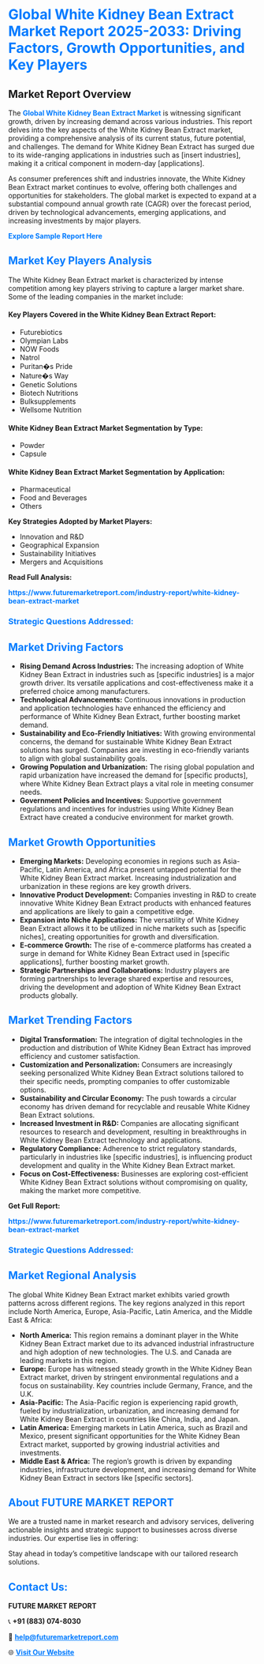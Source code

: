 <h1 style="color: #007BFF;">Global White Kidney Bean Extract Market Report 2025-2033: Driving Factors, Growth Opportunities, and Key Players</h1>

<section id="overview">
<h2>Market Report Overview</h2>
<p>The <a href="https://www.futuremarketreport.com/industry-report/white-kidney-bean-extract-market" style="color: #007BFF; text-decoration: none;"><strong>Global White Kidney Bean Extract Market</strong></a> is witnessing significant growth, driven by increasing demand across various industries. This report delves into the key aspects of the White Kidney Bean Extract market, providing a comprehensive analysis of its current status, future potential, and challenges. The demand for White Kidney Bean Extract has surged due to its wide-ranging applications in industries such as [insert industries], making it a critical component in modern-day [applications].</p>
<p>As consumer preferences shift and industries innovate, the White Kidney Bean Extract market continues to evolve, offering both challenges and opportunities for stakeholders. The global market is expected to expand at a substantial compound annual growth rate (CAGR) over the forecast period, driven by technological advancements, emerging applications, and increasing investments by major players.</p>
</section>

<section id="overview">
<p><a href="https://www.futuremarketreport.com/request-sample/reportId=79721" style="color: #007BFF; text-decoration: none;"><strong>Explore Sample Report Here</strong></a></p>
</section>

<section id="key-players">
<h2 style="color: #007BFF;">Market Key Players Analysis</h2>
<p>The White Kidney Bean Extract market is characterized by intense competition among key players striving to capture a larger market share. Some of the leading companies in the market include:</p>
<h4>Key Players Covered in the White Kidney Bean Extract Report:</h4>
<ul><li>Futurebiotics</li><li>Olympian Labs</li><li>NOW Foods</li><li>Natrol</li><li>Puritan�s Pride</li><li>Nature�s Way</li><li>Genetic Solutions</li><li>Biotech Nutritions</li><li>Bulksupplements</li><li>Wellsome Nutrition</li></ul>
<h4>White Kidney Bean Extract Market Segmentation by Type:</h4>
<ul><li>Powder</li><li>Capsule</li></ul>

<h4>White Kidney Bean Extract Market Segmentation by Application:</h4>
<ul><li>Pharmaceutical</li><li>Food and Beverages</li><li>Others</li></ul>
<p><strong>Key Strategies Adopted by Market Players:</strong></p>
<ul>
<li>Innovation and R&D</li>
<li>Geographical Expansion</li>
<li>Sustainability Initiatives</li>
<li>Mergers and Acquisitions</li>
</ul>
</section>

<section>
<p><strong>Read Full Analysis: </strong></p><a href="https://www.futuremarketreport.com/industry-report/white-kidney-bean-extract-market" style="color: #007BFF; text-decoration: none;"><strong>https://www.futuremarketreport.com/industry-report/white-kidney-bean-extract-market</strong></a>
<h3 style="color: #007BFF;">Strategic Questions Addressed:</h3>
</section>

<section id="driving-factors">
<h2 style="color: #007BFF;">Market Driving Factors</h2>
<ul>
<li><strong>Rising Demand Across Industries:</strong> The increasing adoption of White Kidney Bean Extract in industries such as [specific industries] is a major growth driver. Its versatile applications and cost-effectiveness make it a preferred choice among manufacturers.</li>
<li><strong>Technological Advancements:</strong> Continuous innovations in production and application technologies have enhanced the efficiency and performance of White Kidney Bean Extract, further boosting market demand.</li>
<li><strong>Sustainability and Eco-Friendly Initiatives:</strong> With growing environmental concerns, the demand for sustainable White Kidney Bean Extract solutions has surged. Companies are investing in eco-friendly variants to align with global sustainability goals.</li>
<li><strong>Growing Population and Urbanization:</strong> The rising global population and rapid urbanization have increased the demand for [specific products], where White Kidney Bean Extract plays a vital role in meeting consumer needs.</li>
<li><strong>Government Policies and Incentives:</strong> Supportive government regulations and incentives for industries using White Kidney Bean Extract have created a conducive environment for market growth.</li>
</ul>
</section>

<section id="growth-opportunities">
<h2 style="color: #007BFF;">Market Growth Opportunities</h2>
<ul>
<li><strong>Emerging Markets:</strong> Developing economies in regions such as Asia-Pacific, Latin America, and Africa present untapped potential for the White Kidney Bean Extract market. Increasing industrialization and urbanization in these regions are key growth drivers.</li>
<li><strong>Innovative Product Development:</strong> Companies investing in R&D to create innovative White Kidney Bean Extract products with enhanced features and applications are likely to gain a competitive edge.</li>
<li><strong>Expansion into Niche Applications:</strong> The versatility of White Kidney Bean Extract allows it to be utilized in niche markets such as [specific niches], creating opportunities for growth and diversification.</li>
<li><strong>E-commerce Growth:</strong> The rise of e-commerce platforms has created a surge in demand for White Kidney Bean Extract used in [specific applications], further boosting market growth.</li>
<li><strong>Strategic Partnerships and Collaborations:</strong> Industry players are forming partnerships to leverage shared expertise and resources, driving the development and adoption of White Kidney Bean Extract products globally.</li>
</ul>
</section>

<section id="trending-factors">
<h2 style="color: #007BFF;">Market Trending Factors</h2>
<ul>
<li><strong>Digital Transformation:</strong> The integration of digital technologies in the production and distribution of White Kidney Bean Extract has improved efficiency and customer satisfaction.</li>
<li><strong>Customization and Personalization:</strong> Consumers are increasingly seeking personalized White Kidney Bean Extract solutions tailored to their specific needs, prompting companies to offer customizable options.</li>
<li><strong>Sustainability and Circular Economy:</strong> The push towards a circular economy has driven demand for recyclable and reusable White Kidney Bean Extract solutions.</li>
<li><strong>Increased Investment in R&D:</strong> Companies are allocating significant resources to research and development, resulting in breakthroughs in White Kidney Bean Extract technology and applications.</li>
<li><strong>Regulatory Compliance:</strong> Adherence to strict regulatory standards, particularly in industries like [specific industries], is influencing product development and quality in the White Kidney Bean Extract market.</li>
<li><strong>Focus on Cost-Effectiveness:</strong> Businesses are exploring cost-efficient White Kidney Bean Extract solutions without compromising on quality, making the market more competitive.</li>
</ul>
</section>

<section>
<p><strong>Get Full Report: </strong></p><a href="https://www.futuremarketreport.com/industry-report/white-kidney-bean-extract-market" style="color: #007BFF; text-decoration: none;"><strong>https://www.futuremarketreport.com/industry-report/white-kidney-bean-extract-market</strong></a>
<h3 style="color: #007BFF;">Strategic Questions Addressed:</h3>
</section>


<section id="regional-analysis">
<h2 style="color: #007BFF;">Market Regional Analysis</h2>
<p>The global White Kidney Bean Extract market exhibits varied growth patterns across different regions. The key regions analyzed in this report include North America, Europe, Asia-Pacific, Latin America, and the Middle East & Africa:</p>
<ul>
<li><strong>North America:</strong> This region remains a dominant player in the White Kidney Bean Extract market due to its advanced industrial infrastructure and high adoption of new technologies. The U.S. and Canada are leading markets in this region.</li>
<li><strong>Europe:</strong> Europe has witnessed steady growth in the White Kidney Bean Extract market, driven by stringent environmental regulations and a focus on sustainability. Key countries include Germany, France, and the U.K.</li>
<li><strong>Asia-Pacific:</strong> The Asia-Pacific region is experiencing rapid growth, fueled by industrialization, urbanization, and increasing demand for White Kidney Bean Extract in countries like China, India, and Japan.</li>
<li><strong>Latin America:</strong> Emerging markets in Latin America, such as Brazil and Mexico, present significant opportunities for the White Kidney Bean Extract market, supported by growing industrial activities and investments.</li>
<li><strong>Middle East & Africa:</strong> The region’s growth is driven by expanding industries, infrastructure development, and increasing demand for White Kidney Bean Extract in sectors like [specific sectors].</li>
</ul>
</section>

<footer>
<h2 style="color: #007BFF;">About FUTURE MARKET REPORT</h2>
<p>We are a trusted name in market research and advisory services, delivering actionable insights and strategic support to businesses across diverse industries. Our expertise lies in offering:</p>

<p>Stay ahead in today’s competitive landscape with our tailored research solutions.</p>

<h2 style="color: #007BFF;">Contact Us:</h2>
<p><strong>FUTURE MARKET REPORT</strong></p>
<p>📞 <strong>+91 (883) 074-8030</strong></p>
<p>📧 <strong><a href="mailto:help@futuremarketreport.com" style="color: #007BFF;">help@futuremarketreport.com</a></strong></p>
<p>🌐 <strong><a href="https://www.futuremarketreport.com/" style="color: #007BFF;">Visit Our Website</a></strong></p>
</footer>